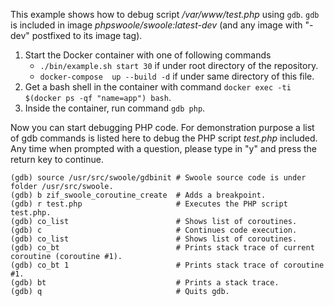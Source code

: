 This example shows how to debug script _/var/www/test.php_ using `gdb`. `gdb` is included in image
_phpswoole/swoole:latest-dev_ (and any image with "-dev" postfixed to its image tag).

1. Start the Docker container with one of following commands
    * `./bin/example.sh start 30` if under root directory of the repository.
    * `docker-compose  up --build -d` if under same directory of this file.
2. Get a bash shell in the container with command `docker exec -ti $(docker ps -qf "name=app") bash`.
3. Inside the container, run command `gdb php`.

Now you can start debugging PHP code. For demonstration purpose a list of gdb commands is listed here to debug the PHP
script _test.php_ included. Any time when prompted with a question, please type in "y" and press the return key to
continue.

```text
(gdb) source /usr/src/swoole/gdbinit # Swoole source code is under folder /usr/src/swoole.
(gdb) b zif_swoole_coroutine_create  # Adds a breakpoint.
(gdb) r test.php                     # Executes the PHP script test.php.
(gdb) co_list                        # Shows list of coroutines.
(gdb) c                              # Continues code execution.
(gdb) co_list                        # Shows list of coroutines.
(gdb) co_bt                          # Prints stack trace of current coroutine (coroutine #1).
(gdb) co_bt 1                        # Prints stack trace of coroutine #1.
(gdb) bt                             # Prints a stack trace.
(gdb) q                              # Quits gdb.
```
